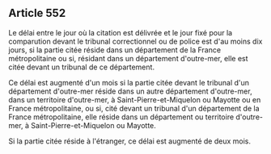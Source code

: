 Article 552
----
Le délai entre le jour où la citation est délivrée et le jour fixé pour la
comparution devant le tribunal correctionnel ou de police est d'au moins dix
jours, si la partie citée réside dans un département de la France métropolitaine
ou si, résidant dans un département d'outre-mer, elle est citée devant un
tribunal de ce département.

Ce délai est augmenté d'un mois si la partie citée devant le tribunal d'un
département d'outre-mer réside dans un autre département d'outre-mer, dans un
territoire d'outre-mer, à Saint-Pierre-et-Miquelon ou Mayotte ou en France
métropolitaine, ou si, cité devant un tribunal d'un département de la France
métropolitaine, elle réside dans un département ou territoire d'outre-mer, à
Saint-Pierre-et-Miquelon ou Mayotte.

Si la partie citée réside à l'étranger, ce délai est augmenté de deux mois.
